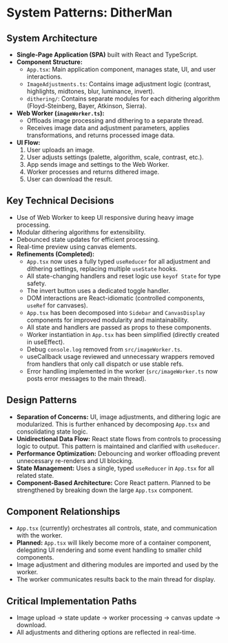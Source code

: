 # System Patterns: DitherMan

## System Architecture

- **Single-Page Application (SPA)** built with React and TypeScript.
- **Component Structure:**
  - `App.tsx`: Main application component, manages state, UI, and user interactions.
  - `ImageAdjustments.ts`: Contains image adjustment logic (contrast, highlights, midtones, blur, luminance, invert).
  - `dithering/`: Contains separate modules for each dithering algorithm (Floyd-Steinberg, Bayer, Atkinson, Sierra).
- **Web Worker (`imageWorker.ts`):**
  - Offloads image processing and dithering to a separate thread.
  - Receives image data and adjustment parameters, applies transformations, and returns processed image data.
- **UI Flow:**
  1. User uploads an image.
  2. User adjusts settings (palette, algorithm, scale, contrast, etc.).
  3. App sends image and settings to the Web Worker.
  4. Worker processes and returns dithered image.
  5. User can download the result.

## Key Technical Decisions

- Use of Web Worker to keep UI responsive during heavy image processing.
- Modular dithering algorithms for extensibility.
- Debounced state updates for efficient processing.
- Real-time preview using canvas elements.
- **Refinements (Completed):**
    - `App.tsx` now uses a fully typed `useReducer` for all adjustment and dithering settings, replacing multiple `useState` hooks.
    - All state-changing handlers and reset logic use `keyof State` for type safety.
    - The invert button uses a dedicated toggle handler.
    - DOM interactions are React-idiomatic (controlled components, `useRef` for canvases).
    - `App.tsx` has been decomposed into `Sidebar` and `CanvasDisplay` components for improved modularity and maintainability.
    - All state and handlers are passed as props to these components.
    - Worker instantiation in `App.tsx` has been simplified (directly created in useEffect).
    - Debug `console.log` removed from `src/imageWorker.ts`.
    - useCallback usage reviewed and unnecessary wrappers removed from handlers that only call dispatch or use stable refs.
    - Error handling implemented in the worker (`src/imageWorker.ts` now posts error messages to the main thread).

## Design Patterns

- **Separation of Concerns:** UI, image adjustments, and dithering logic are modularized. This is further enhanced by decomposing `App.tsx` and consolidating state logic.
- **Unidirectional Data Flow:** React state flows from controls to processing logic to output. This pattern is maintained and clarified with `useReducer`.
- **Performance Optimization:** Debouncing and worker offloading prevent unnecessary re-renders and UI blocking.
- **State Management:** Uses a single, typed `useReducer` in `App.tsx` for all related state.
- **Component-Based Architecture:** Core React pattern. Planned to be strengthened by breaking down the large `App.tsx` component.

## Component Relationships

- `App.tsx` (currently) orchestrates all controls, state, and communication with the worker.
- **Planned:** `App.tsx` will likely become more of a container component, delegating UI rendering and some event handling to smaller child components.
- Image adjustment and dithering modules are imported and used by the worker.
- The worker communicates results back to the main thread for display.

## Critical Implementation Paths

- Image upload → state update → worker processing → canvas update → download.
- All adjustments and dithering options are reflected in real-time.
